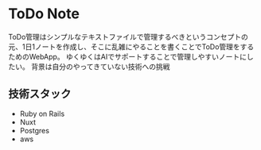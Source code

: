 # ToDo Note

ToDo管理はシンプルなテキストファイルで管理するべきというコンセプトの元、1日1ノートを作成し、そこに乱雑にやることを書くことでToDo管理をするためのWebApp。
ゆくゆくはAIでサポートすることで管理しやすいノートにしたい。
背景は自分のやってきていない技術への挑戦

## 技術スタック
- Ruby on Rails
- Nuxt
- Postgres
- aws

